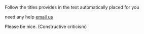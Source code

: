 Follow the titles provides in the text automatically placed for you

need any help [email us](mailto:support.tumblenet.tk)

Please be nice. (Constructive criticism)
